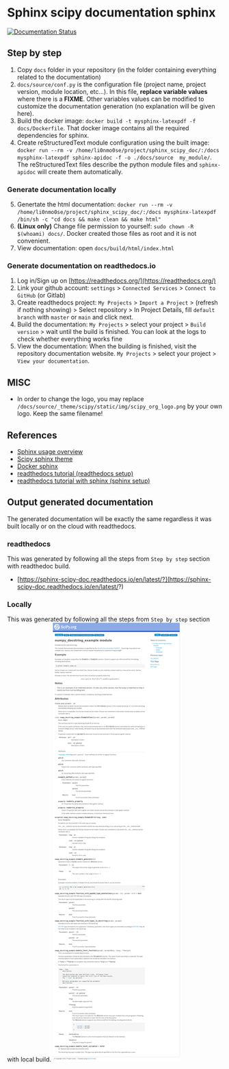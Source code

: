 # Sphinx scipy documentation sphinx

[![Documentation Status](https://readthedocs.org/projects/sphinx-scipy-doc/badge/?version=latest)](https://sphinx-scipy-doc.readthedocs.io/en/latest/?badge=latest)

## Step by step


1. Copy `docs` folder in your repository (in the folder containing everything related to the documentation)
2. `docs/source/conf.py` is the configuration file (project name, project version, module location, etc...). In this file, **replace variable values** where there is a **FIXME**. Other variables values can be modified to customize the documentation generation (no explanation will be given here).
3. Build the docker image: `docker build -t mysphinx-latexpdf -f docs/Dockerfile`. That docker image contains all the required dependencies for sphinx.
4. Create reStructuredText module configuration using the built image: `docker run --rm -v /home/li0nmo0se/project/sphinx_scipy_doc/:/docs mysphinx-latexpdf sphinx-apidoc -f -o ./docs/source  my_module/`. The reStructuredText files describe the python module files and `sphinx-apidoc` will create them automatically.

### Generate documentation locally

5. Genertate the html documentation: `docker run --rm -v  /home/li0nmo0se/project/sphinx_scipy_doc/:/docs mysphinx-latexpdf /bin/sh -c "cd docs && make clean && make html"`
6. **(Linux only)** Change file permission to yourself: `sudo chown -R $(whoami) docs/`. Docker created those files as root and it is not convenient.
7. View documentation: open `docs/build/html/index.html`

### Generate documentation on readthedocs.io

1. Log in/Sign up on [https://readthedocs.org/](https://readthedocs.org/)
2. Link your github account: `settings` > `Connected Services` > `Connect to GitHub` (or Gitlab)
3. Create readthedocs project: `My Projects` > `Import a Project`  > (refresh if nothing showing) > Select repository > In Project Details, fill `default branch` with `master` or `main` and click next.
4. Build the documentation: `My Projects` > select your project > `Build version` > wait until the build is finished. You can look at the logs to check whether everything works fine
5. View the documentation: When the building is finished, visit the repository documentation website. `My Projects` > select your project > `View your documentation`.

## MISC

* In order to change the logo, you may replace `/docs/source/_theme/scipy/static/img/scipy_org_logo.png` by your own logo. Keep the same filename!

## References

* [Sphinx usage overview](https://shunsvineyard.info/2019/09/19/use-sphinx-for-python-documentation/)
* [Scipy sphinx theme](https://github.com/scipy/scipy-sphinx-theme)
* [Docker sphinx](https://github.com/plaindocs/docker-sphinx)
* [readthedocs tutorial (readthedocs setup)](https://sphinx-rtd-tutorial.readthedocs.io/en/latest/read-the-docs.html)
* [readthedocs tutorial with sphinx (sphinx setup)](https://samnicholls.net/2016/06/15/how-to-sphinx-readthedocs/)

## Output generated documentation

The generated documentation will be exactly the same regardless it was built locally or on the cloud with readthedocs.

### readthedocs

This was generated by following all the steps from `Step by step` section with readthedoc build.
* [https://sphinx-scipy-doc.readthedocs.io/en/latest/?](https://sphinx-scipy-doc.readthedocs.io/en/latest/?)
### Locally

This was generated by following all the steps from `Step by step` section with local build.
![](generated_doc.png)

